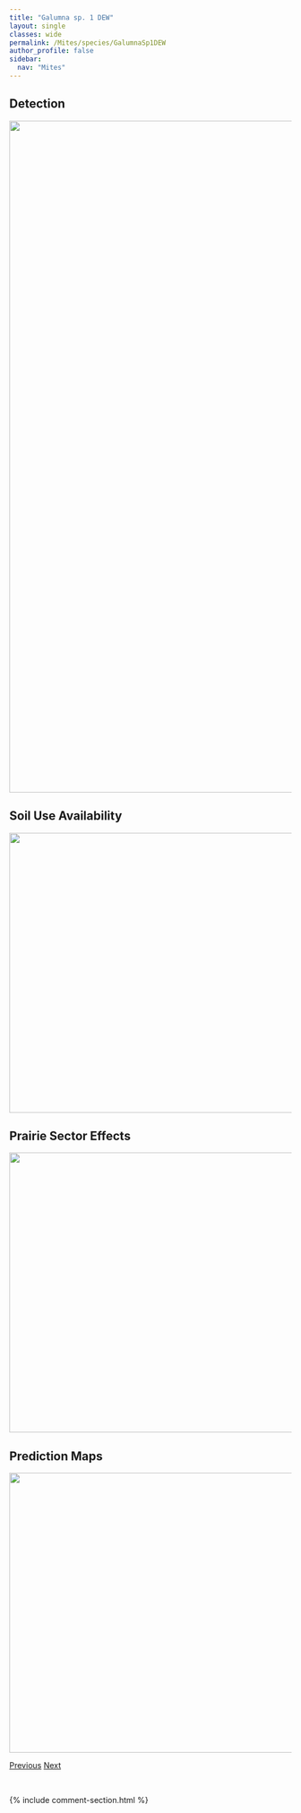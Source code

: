 ```yaml
---
title: "Galumna sp. 1 DEW"
layout: single
classes: wide
permalink: /Mites/species/GalumnaSp1DEW
author_profile: false
sidebar:
  nav: "Mites"
---
```


<h2>Detection</h2>

<a href="https://drive.google.com/uc?export=view&id=1qMEYN30VyXtUdwghBGfLJ-v5OHaGJqYj">
<img src="https://drive.google.com/uc?export=view&id=1qMEYN30VyXtUdwghBGfLJ-v5OHaGJqYj" height = "1200" width = "800">
</a>


<h2>Soil Use Availability</h2>

<a href="https://drive.google.com/uc?export=view&id=1zI7CCE2Y0n4pnvJcVQtzsfKT7fFa6DN-">
<img src="https://drive.google.com/uc?export=view&id=1zI7CCE2Y0n4pnvJcVQtzsfKT7fFa6DN-" height = "500" width = "1000">
</a>


<h2>Prairie Sector Effects</h2>

<a href="https://drive.google.com/uc?export=view&id=1bsl3c_Hs4UNx5qoXRdhyVZs6Zkm9Qyim">
<img src="https://drive.google.com/uc?export=view&id=1bsl3c_Hs4UNx5qoXRdhyVZs6Zkm9Qyim" height = "500" width = "1000">
</a>


<h2>Prediction Maps</h2>

<a href="https://drive.google.com/uc?export=view&id=1leffMolUXC_3FspawukQAJ3AyYVpGZ7u">
<img src="https://drive.google.com/uc?export=view&id=1leffMolUXC_3FspawukQAJ3AyYVpGZ7u" height = "500" width = "1000">
</a>


<a href="/DevelopmentWebsite/Mites/species/FuscozetesFuscipes" class="pagination--pager" title="Fuscozetes fuscipes">Previous</a> <a href="/DevelopmentWebsite/Mites/species/GalumnaSp2DEW" class="pagination--pager" title="Galumna sp. 2 DEW">Next</a>

<p>&nbsp;</p>

{% include comment-section.html %}
